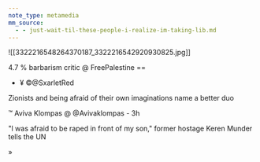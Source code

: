 ```yaml
---
note_type: metamedia
mm_source:
  - - just-wait-til-these-people-i-realize-im-taking-lib.md
---
```


![[3322216548264370187_3322216542920930825.jpg]]

4.7 % barbarism critic @ FreePalestine ==
- ¥ ©@SxarletRed

Zionists and being afraid of their own
imaginations name a better duo

™ Aviva Klompas @ @Avivaklompas - 3h

"l was afraid to be raped in front of my son," former
hostage Keren Munder tells the UN

»


